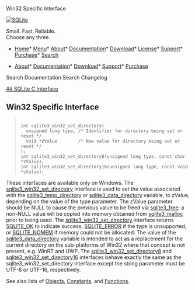




Win32 Specific Interface




[![SQLite](../images/sqlite370_banner.gif)](../index.html)


Small. Fast. Reliable.  
Choose any three.


* [Home](../index.html)* [Menu](javascript:void(0))* [About](../about.html)* [Documentation](../docs.html)* [Download](../download.html)* [License](../copyright.html)* [Support](../support.html)* [Purchase](../prosupport.html)* [Search](javascript:void(0))




* [About](../about.html)* [Documentation](../docs.html)* [Download](../download.html)* [Support](../support.html)* [Purchase](../prosupport.html)






Search Documentation
Search Changelog









[## SQLite C Interface](../c3ref/intro.html)
## Win32 Specific Interface




> ```
> 
> int sqlite3_win32_set_directory(
>   unsigned long type, /* Identifier for directory being set or reset */
>   void *zValue        /* New value for directory being set or reset */
> );
> int sqlite3_win32_set_directory8(unsigned long type, const char *zValue);
> int sqlite3_win32_set_directory16(unsigned long type, const void *zValue);
> 
> ```



These interfaces are available only on Windows. The
[sqlite3\_win32\_set\_directory](../c3ref/win32_set_directory.html) interface is used to set the value associated
with the [sqlite3\_temp\_directory](../c3ref/temp_directory.html) or [sqlite3\_data\_directory](../c3ref/data_directory.html) variable, to
zValue, depending on the value of the type parameter. The zValue parameter
should be NULL to cause the previous value to be freed via [sqlite3\_free](../c3ref/free.html);
a non\-NULL value will be copied into memory obtained from [sqlite3\_malloc](../c3ref/free.html)
prior to being used. The [sqlite3\_win32\_set\_directory](../c3ref/win32_set_directory.html) interface returns
[SQLITE\_OK](../rescode.html#ok) to indicate success, [SQLITE\_ERROR](../rescode.html#error) if the type is unsupported,
or [SQLITE\_NOMEM](../rescode.html#nomem) if memory could not be allocated. The value of the
[sqlite3\_data\_directory](../c3ref/data_directory.html) variable is intended to act as a replacement for
the current directory on the sub\-platforms of Win32 where that concept is
not present, e.g. WinRT and UWP. The [sqlite3\_win32\_set\_directory8](../c3ref/win32_set_directory.html) and
[sqlite3\_win32\_set\_directory16](../c3ref/win32_set_directory.html) interfaces behave exactly the same as the
sqlite3\_win32\_set\_directory interface except the string parameter must be
UTF\-8 or UTF\-16, respectively.


See also lists of
 [Objects](../c3ref/objlist.html),
 [Constants](../c3ref/constlist.html), and
 [Functions](../c3ref/funclist.html).



